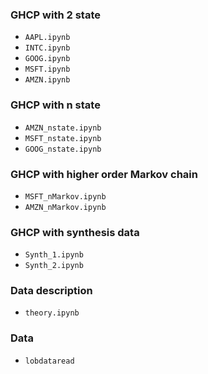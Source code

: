 ### GHCP with 2 state
- `AAPL.ipynb`
- `INTC.ipynb`
- `GOOG.ipynb`
- `MSFT.ipynb`
- `AMZN.ipynb`

### GHCP with n state
- `AMZN_nstate.ipynb`
- `MSFT_nstate.ipynb`
- `GOOG_nstate.ipynb`

### GHCP with higher order Markov chain
- `MSFT_nMarkov.ipynb`
- `AMZN_nMarkov.ipynb`

### GHCP with synthesis data
- `Synth_1.ipynb`
- `Synth_2.ipynb`

### Data description
- `theory.ipynb`

### Data
- `lobdataread`

